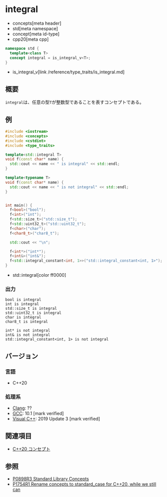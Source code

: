 # integral
* concepts[meta header]
* std[meta namespace]
* concept[meta id-type]
* cpp20[meta cpp]

```cpp
namespace std {
  template<class T>
  concept integral = is_integral_v<T>;
}
```
* is_integral_v[link /reference/type_traits/is_integral.md]

## 概要
`integral`は、任意の型`T`が整数型であることを表すコンセプトである。

## 例
```cpp example
#include <iostream>
#include <concepts>
#include <cstdint>
#include <type_traits>

template<std::integral T>
void f(const char* name) {
  std::cout << name << " is integral" << std::endl;
}

template<typename T>
void f(const char* name) {
  std::cout << name << " is not integral" << std::endl;
}


int main() {
  f<bool>("bool");
  f<int>("int");
  f<std::size_t>("std::size_t");
  f<std::uint32_t>("std::uint32_t");
  f<char>("char");
  f<char8_t>("char8_t");

  std::cout << "\n";

  f<int*>("int*");
  f<int&>("int&");
  f<std::integral_constant<int, 1>>("std::integral_constant<int, 1>");
}
```
* std::integral[color ff0000]

### 出力
```
bool is integral
int is integral
std::size_t is integral
std::uint32_t is integral
char is integral
char8_t is integral

int* is not integral
int& is not integral
std::integral_constant<int, 1> is not integral
```

## バージョン
### 言語
- C++20

### 処理系
- [Clang](/implementation.md#clang): ??
- [GCC](/implementation.md#gcc): 10.1 [mark verified]
- [Visual C++](/implementation.md#visual_cpp): 2019 Update 3 [mark verified]

## 関連項目

- [C++20 コンセプト](/lang/cpp20/concepts.md)

## 参照

- [P0898R3 Standard Library Concepts](http://www.open-std.org/jtc1/sc22/wg21/docs/papers/2018/p0898r3.pdf)
- [P1754R1 Rename concepts to standard_case for C++20, while we still can](http://www.open-std.org/jtc1/sc22/wg21/docs/papers/2019/p1754r1.pdf)
